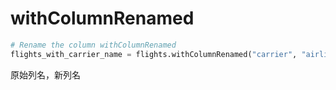 # withColumnRenamed

```python
# Rename the column withColumnRenamed
flights_with_carrier_name = flights.withColumnRenamed("carrier", "airline")
```

原始列名，新列名
